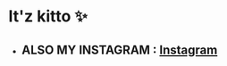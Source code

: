 # It'z kitto ✨

- ## ALSO MY INSTAGRAM : <a href="https://www.instagram.com/meowed_meo/" alt="instagram"> Instagram </a>



